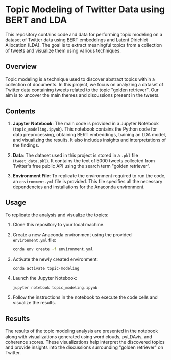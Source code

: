 # Topic Modeling of Twitter Data using BERT and LDA

This repository contains code and data for performing topic modeling on a dataset of Twitter data using BERT embeddings and Latent Dirichlet Allocation (LDA). The goal is to extract meaningful topics from a collection of tweets and visualize them using various techniques.

## Overview

Topic modeling is a technique used to discover abstract topics within a collection of documents. In this project, we focus on analyzing a dataset of Twitter data containing tweets related to the topic "golden retriever". Our aim is to uncover the main themes and discussions present in the tweets.

## Contents

1. **Jupyter Notebook**: The main code is provided in a Jupyter Notebook (`topic_modeling.ipynb`). This notebook contains the Python code for data preprocessing, obtaining BERT embeddings, training an LDA model, and visualizing the results. It also includes insights and interpretations of the findings.

2. **Data**: The dataset used in this project is stored in a `.pkl` file (`tweet_data.pkl`). It contains the text of 5000 tweets collected from Twitter's free public API using the search term "golden retriever".

3. **Environment File**: To replicate the environment required to run the code, an `environment.yml` file is provided. This file specifies all the necessary dependencies and installations for the Anaconda environment.

## Usage

To replicate the analysis and visualize the topics:

1. Clone this repository to your local machine.
2. Create a new Anaconda environment using the provided `environment.yml` file:

   ```bash
   conda env create -f environment.yml
   ```
   
3. Activate the newly created environment:

   ```bash
   conda activate topic-modeling
   ```
   
4. Launch the Jupyter Notebook:

   ```bash
   jupyter notebook topic_modeling.ipynb
   ```

5. Follow the instructions in the notebook to execute the code cells and visualize the results.

## Results

The results of the topic modeling analysis are presented in the notebook along with visualizations generated using word clouds, pyLDAvis, and coherence scores. These visualizations help interpret the discovered topics and provide insights into the discussions surrounding "golden retriever" on Twitter.


